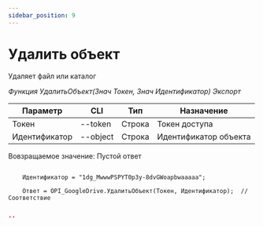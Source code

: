 ```yaml
---
sidebar_position: 9
---
```


# Удалить объект
Удаляет файл или каталог

*Функция УдалитьОбъект(Знач Токен, Знач Идентификатор) Экспорт*

  | Параметр | CLI | Тип | Назначение |
  |-|-|-|-|
  | Токен | --token | Строка | Токен доступа |
  | Идентификатор | --object | Строка | Идентификатор объекта |
  
  Вовзращаемое значение: Пустой ответ

```bsl title="Пример кода"
			
    Идентификатор = "1dg_MwwwPSPYT0p3y-8dvGWoapbwaaaaa"; 

    Ответ = OPI_GoogleDrive.УдалитьОбъект(Токен, Идентификатор);  //Соответствие

```


```json title="Результат"

''

```
